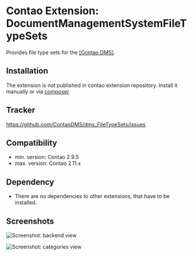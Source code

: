 Contao Extension: DocumentManagementSystemFileTypeSets
======================================================

Provides file type sets for the [[Contao DMS]](https://github.com/ContaoDMS/dms).


Installation
------------

The extension is not published in contao extension repository.
Install it manually or via [composer](https://packagist.org/packages/cliffparnitzky/document-management-system-file-type-sets).


Tracker
-------

https://github.com/ContaoDMS/dms_FileTypeSets/issues


Compatibility
-------------

- min. version: Contao 2.9.5
- max. version: Contao 2.11.x


Dependency
----------

- There are no dependencies to other extensions, that have to be installed.


Screenshots
-----------

![Screenshot: backend view](https://raw.github.com/ContaoDMS/dms_FileTypeSets/master/screenshot_backend_view.jpg)

![Screenshot: categories view](https://raw.github.com/ContaoDMS/dms_FileTypeSets/master/screenshot_categories_view.jpg)